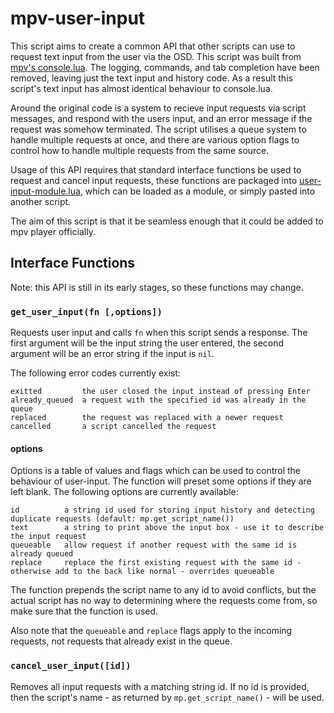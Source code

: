 # mpv-user-input

This script aims to create a common API that other scripts can use to request text input from the user via the OSD.
This script was built from [mpv's console.lua](https://github.com/mpv-player/mpv/blob/7ca14d646c7e405f3fb1e44600e2a67fc4607238/player/lua/console.lua).
The logging, commands, and tab completion have been removed, leaving just the text input and history code.
As a result this script's text input has almost identical behaviour to console.lua.

Around the original code is a system to recieve input requests via script messages, and respond with the users input, and an error message if the request was somehow terminated.
The script utilises a queue system to handle multiple requests at once, and there are various option flags to control how to handle multiple requests from the same source.

Usage of this API requires that standard interface functions be used to request and cancel input requests, these functions are packaged into [user-input-module.lua](/user-input-module.lua), which can be loaded as a module, or simply pasted into another script.

The aim of this script is that it be seamless enough that it could be added to mpv player officially.

## Interface Functions
Note: this API is still in its early stages, so these functions may change.

### `get_user_input(fn [,options])`
Requests user input and calls `fn` when this script sends a response.
The first argument will be the input string the user entered, the second argument will be an error string if the input is `nil`.

The following error codes currently exist:

    exitted         the user closed the input instead of pressing Enter
    already_queued  a request with the specified id was already in the queue
    replaced        the request was replaced with a newer request
    cancelled       a script cancelled the request

#### options
Options is a table of values and flags which can be used to control the behaviour of user-input. The function will preset some options if they are left blank.
The following options are currently available:

    id          a string id used for storing input history and detecting duplicate requests (default: mp.get_script_name())
    text        a string to print above the input box - use it to describe the input request
    queueable   allow request if another request with the same id is already queued
    replace     replace the first existing request with the same id - otherwise add to the back like normal - overrides queueable

The function prepends the script name to any id to avoid conflicts, but the actual script has no way to determining where the requests come from,
so make sure that the function is used.

Also note that the `queueable` and `replace` flags apply to the incoming requests, not requests that already exist in the queue.

### `cancel_user_input([id])`
Removes all input requests with a matching string id.
If no id is provided, then the script's name - as returned by `mp.get_script_name()` - will be used.
